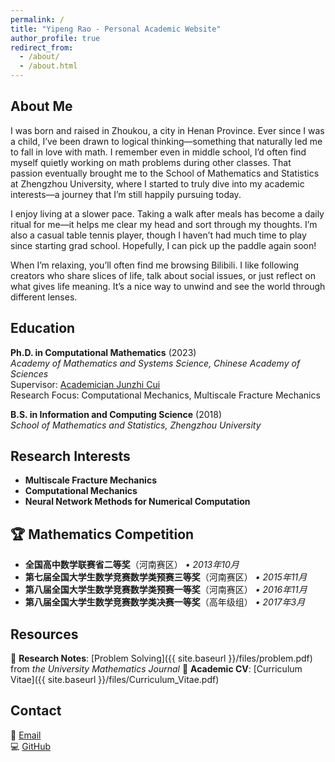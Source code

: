 ```yaml
---
permalink: /
title: "Yipeng Rao - Personal Academic Website"
author_profile: true
redirect_from: 
  - /about/
  - /about.html
---
```


## About Me

I was born and raised in Zhoukou, a city in Henan Province. Ever since I was a child, I’ve been drawn to logical thinking—something that naturally led me to fall in love with math. I remember even in middle school, I’d often find myself quietly working on math problems during other classes. That passion eventually brought me to the School of Mathematics and Statistics at Zhengzhou University, where I started to truly dive into my academic interests—a journey that I’m still happily pursuing today.

I enjoy living at a slower pace. Taking a walk after meals has become a daily ritual for me—it helps me clear my head and sort through my thoughts. I’m also a casual table tennis player, though I haven’t had much time to play since starting grad school. Hopefully, I can pick up the paddle again soon!

When I’m relaxing, you’ll often find me browsing Bilibili. I like following creators who share slices of life, talk about social issues, or just reflect on what gives life meaning. It’s a nice way to unwind and see the world through different lenses.

## Education

**Ph.D. in Computational Mathematics** (2023)  
*Academy of Mathematics and Systems Science, Chinese Academy of Sciences*  
Supervisor: [Academician Junzhi Cui](http://homepage.amss.ac.cn/research/homePage/7c98177290ea438aa989559f0e3fa4c7/myHomePage.html)  
Research Focus: Computational Mechanics, Multiscale Fracture Mechanics

**B.S. in Information and Computing Science** (2018)  
*School of Mathematics and Statistics, Zhengzhou University*

## Research Interests

- **Multiscale Fracture Mechanics**
- **Computational Mechanics** 
- **Neural Network Methods for Numerical Computation**

## 🏆 Mathematics Competition

- **全国高中数学联赛省二等奖**（河南赛区） *• 2013年10月*
- **第七届全国大学生数学竞赛数学类预赛三等奖**（河南赛区） *• 2015年11月*
- **第八届全国大学生数学竞赛数学类预赛一等奖**（河南赛区） *• 2016年11月*
- **第八届全国大学生数学竞赛数学类决赛一等奖**（高年级组） *• 2017年3月*


## Resources

🔬 **Research Notes**: [Problem Solving]({{ site.baseurl }}/files/problem.pdf) from *the University Mathematics Journal*
📄 **Academic CV**: [Curriculum Vitae]({{ site.baseurl }}/files/Curriculum_Vitae.pdf)

## Contact

📧 [Email](mailto:raoyipeng@qq.com)  
💻 [GitHub](https://github.com/sukaku-r)
